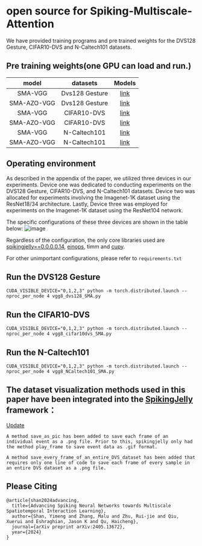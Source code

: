 # open source for Spiking-Multiscale-Attention
We have provided training programs and pre trained weights for the DVS128 Gesture, CIFAR10-DVS and N-Caltech101 datasets.

## Pre training weights(one GPU can load and run.)
|        **model**         | **datasets** | **Models** |
| :----------------------: | :--------: | :--------: |
| SMA-VGG | Dvs128 Gesture |  [link](https://drive.google.com/file/d/1IpiNyIzGoFZPB6VadyVDC4NwIjt3KEgX/view?usp=drive_link)    |
| SMA-AZO-VGG |Dvs128 Gesture |  [link](https://drive.google.com/file/d/1YhRPXQQlWmXr5404j_RjiHtvlarHWyPx/view?usp=drive_link)    |
| SMA-VGG | CIFAR10-DVS  | [link]()    |
| SMA-AZO-VGG |CIFAR10-DVS |  [link](https://drive.google.com/file/d/1zXzSUedGMBkqiCIQNKvLPQxoCaDi-uGQ/view?usp=drive_link)    |
| SMA-VGG | N-Caltech101 | [link](https://drive.google.com/file/d/1IBwLOPAtwJBbB7jwg9dB0TdJbMgFoD49/view?usp=drive_link)    |
| SMA-AZO-VGG | N-Caltech101 | [link](https://drive.google.com/file/d/1-YdptrxyELPF17qpRNVA54miwnsVZTGX/view?usp=drive_link)    |


## Operating environment
As described in the appendix of the paper, we utilized three devices in our experiments. Device one was dedicated to conducting experiments on the DVS128 Gesture, CIFAR10-DVS, and N-Caltech101 datasets. Device two was allocated for experiments involving the Imagenet-1K dataset using the ResNet18/34 architecture. Lastly, Device three was employed for experiments on the Imagenet-1K dataset using the ResNet104 network.

The specific configurations of these three devices are shown in the table below:
![image](https://github.com/Ym-Shan/Spiking_Multiscale_Attention_Arxiv/assets/121172737/e40cbb63-4d3d-4aac-8e6d-2d9381f44539)


Regardless of the configuration, the only core libraries used are [spikingjelly==0.0.0.0.14](https://github.com/fangwei123456/spikingjelly), [einops](https://github.com/arogozhnikov/einops), timm and [cupy](https://github.com/cupy/cupy).

For other unimportant configurations, please refer to `requirements.txt`

## Run the DVS128 Gesture
```
CUDA_VISIBLE_DEVICE="0,1,2,3" python -m torch.distributed.launch --nproc_per_node 4 vgg8_dvs128_SMA.py
```

## Run the CIFAR10-DVS
```
CUDA_VISIBLE_DEVICE="0,1,2,3" python -m torch.distributed.launch --nproc_per_node 4 vgg8_cifar10dvs_SMA.py
```

## Run the N-Caltech101
```
CUDA_VISIBLE_DEVICE="0,1,2,3" python -m torch.distributed.launch --nproc_per_node 4 vgg8_NCaltech101_SMA.py
```

## The dataset visualization methods used in this paper have been integrated into the [SpikingJelly](https://github.com/fangwei123456/spikingjelly) framework：
[Update](https://github.com/fangwei123456/spikingjelly/pull/541)
```
A method save_as_pic has been added to save each frame of an individual event as a .png file. Prior to this, spikingjelly only had the method play_frame to save event data as .gif format.

A method save_every_frame_of_an_entire_DVS_dataset has been added that requires only one line of code to save each frame of every sample in an entire DVS dataset as a .png file.
```

## Please Citing
```
@article{shan2024advancing,
  title={Advancing Spiking Neural Networks towards Multiscale Spatiotemporal Interaction Learning},
  author={Shan, Yimeng and Zhang, Malu and Zhu, Rui-jie and Qiu, Xuerui and Eshraghian, Jason K and Qu, Haicheng},
  journal={arXiv preprint arXiv:2405.13672},
  year={2024}
}
```
